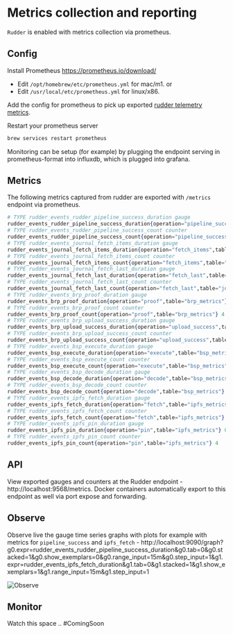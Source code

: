 # Metrics collection and reporting

`Rudder` is enabled with metrics collection via prometheus.

## Config

Install Prometheus https://prometheus.io/download/ 

* Edit `/opt/homebrew/etc/prometheus.yml` for mac/m1.
or
* Edit `/usr/local/etc/prometheus.yml` for linux/x86.

Add the config for prometheus to pick up exported [rudder telemetry metrics](../lib/rudder/metrics/prometheus.yml).

Restart your prometheus server

```bash
brew services restart prometheus
```

Monitoring can be setup (for example) by plugging the endpoint serving in prometheus-format into influxdb, which is plugged into grafana.

## Metrics

The following metrics captured from rudder are exported with `/metrics` endpoint via prometheus.

```elixir
# TYPE rudder_events_rudder_pipeline_success_duration gauge
rudder_events_rudder_pipeline_success_duration{operation="pipeline_success",table="rudder_metrics"} 0.004265
# TYPE rudder_events_rudder_pipeline_success_count counter
rudder_events_rudder_pipeline_success_count{operation="pipeline_success",table="rudder_metrics"} 4
# TYPE rudder_events_journal_fetch_items_duration gauge
rudder_events_journal_fetch_items_duration{operation="fetch_items",table="journal_metrics"} 1.2e-5
# TYPE rudder_events_journal_fetch_items_count counter
rudder_events_journal_fetch_items_count{operation="fetch_items",table="journal_metrics"} 1
# TYPE rudder_events_journal_fetch_last_duration gauge
rudder_events_journal_fetch_last_duration{operation="fetch_last",table="journal_metrics"} 3.6e-5
# TYPE rudder_events_journal_fetch_last_count counter
rudder_events_journal_fetch_last_count{operation="fetch_last",table="journal_metrics"} 1
# TYPE rudder_events_brp_proof_duration gauge
rudder_events_brp_proof_duration{operation="proof",table="brp_metrics"} 6.259999999999999e-4
# TYPE rudder_events_brp_proof_count counter
rudder_events_brp_proof_count{operation="proof",table="brp_metrics"} 4
# TYPE rudder_events_brp_upload_success_duration gauge
rudder_events_brp_upload_success_duration{operation="upload_success",table="brp_metrics"} 0.0023769999999999998
# TYPE rudder_events_brp_upload_success_count counter
rudder_events_brp_upload_success_count{operation="upload_success",table="brp_metrics"} 4
# TYPE rudder_events_bsp_execute_duration gauge
rudder_events_bsp_execute_duration{operation="execute",table="bsp_metrics"} 2.1799999999999999e-4
# TYPE rudder_events_bsp_execute_count counter
rudder_events_bsp_execute_count{operation="execute",table="bsp_metrics"} 4
# TYPE rudder_events_bsp_decode_duration gauge
rudder_events_bsp_decode_duration{operation="decode",table="bsp_metrics"} 0.0
# TYPE rudder_events_bsp_decode_count counter
rudder_events_bsp_decode_count{operation="decode",table="bsp_metrics"} 4
# TYPE rudder_events_ipfs_fetch_duration gauge
rudder_events_ipfs_fetch_duration{operation="fetch",table="ipfs_metrics"} 0.001588
# TYPE rudder_events_ipfs_fetch_count counter
rudder_events_ipfs_fetch_count{operation="fetch",table="ipfs_metrics"} 4
# TYPE rudder_events_ipfs_pin_duration gauge
rudder_events_ipfs_pin_duration{operation="pin",table="ipfs_metrics"} 0.00174
# TYPE rudder_events_ipfs_pin_count counter
rudder_events_ipfs_pin_count{operation="pin",table="ipfs_metrics"} 4
```

## API

View exported gauges and counters at the Rudder endpoint -  http://localhost:9568/metrics. Docker containers automatically export to this endpoint as well via port expose and forwarding.

## Observe

Observe live the gauge time series graphs with plots for example with metrics for `pipeline_success` and `ipfs_fetch` - http://localhost:9090/graph?g0.expr=rudder_events_rudder_pipeline_success_duration&g0.tab=0&g0.stacked=1&g0.show_exemplars=0&g0.range_input=15m&g0.step_input=1&g1.expr=rudder_events_ipfs_fetch_duration&g1.tab=0&g1.stacked=1&g1.show_exemplars=1&g1.range_input=15m&g1.step_input=1

![Observe](./observe.png)

## Monitor

Watch this space .. #ComingSoon

